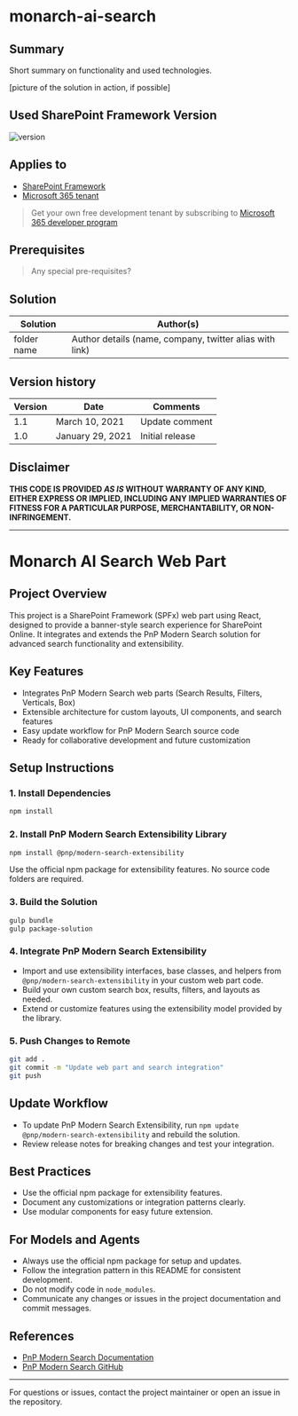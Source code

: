 # monarch-ai-search

## Summary

Short summary on functionality and used technologies.

[picture of the solution in action, if possible]

## Used SharePoint Framework Version

![version](https://img.shields.io/badge/version-1.21.1-green.svg)

## Applies to

- [SharePoint Framework](https://aka.ms/spfx)
- [Microsoft 365 tenant](https://docs.microsoft.com/en-us/sharepoint/dev/spfx/set-up-your-developer-tenant)

> Get your own free development tenant by subscribing to [Microsoft 365 developer program](http://aka.ms/o365devprogram)

## Prerequisites

> Any special pre-requisites?

## Solution

| Solution    | Author(s)                                               |
| ----------- | ------------------------------------------------------- |
| folder name | Author details (name, company, twitter alias with link) |

## Version history

| Version | Date             | Comments        |
| ------- | ---------------- | --------------- |
| 1.1     | March 10, 2021   | Update comment  |
| 1.0     | January 29, 2021 | Initial release |

## Disclaimer

**THIS CODE IS PROVIDED _AS IS_ WITHOUT WARRANTY OF ANY KIND, EITHER EXPRESS OR IMPLIED, INCLUDING ANY IMPLIED WARRANTIES OF FITNESS FOR A PARTICULAR PURPOSE, MERCHANTABILITY, OR NON-INFRINGEMENT.**

---

# Monarch AI Search Web Part

## Project Overview
This project is a SharePoint Framework (SPFx) web part using React, designed to provide a banner-style search experience for SharePoint Online. It integrates and extends the PnP Modern Search solution for advanced search functionality and extensibility.

## Key Features
- Integrates PnP Modern Search web parts (Search Results, Filters, Verticals, Box)
- Extensible architecture for custom layouts, UI components, and search features
- Easy update workflow for PnP Modern Search source code
- Ready for collaborative development and future customization

## Setup Instructions

### 1. Install Dependencies
```sh
npm install
```


### 2. Install PnP Modern Search Extensibility Library
```sh
npm install @pnp/modern-search-extensibility
```
Use the official npm package for extensibility features. No source code folders are required.

### 3. Build the Solution
```sh
gulp bundle
gulp package-solution
```


### 4. Integrate PnP Modern Search Extensibility
- Import and use extensibility interfaces, base classes, and helpers from `@pnp/modern-search-extensibility` in your custom web part code.
- Build your own custom search box, results, filters, and layouts as needed.
- Extend or customize features using the extensibility model provided by the library.

### 5. Push Changes to Remote
```sh
git add .
git commit -m "Update web part and search integration"
git push
```


## Update Workflow
- To update PnP Modern Search Extensibility, run `npm update @pnp/modern-search-extensibility` and rebuild the solution.
- Review release notes for breaking changes and test your integration.


## Best Practices
- Use the official npm package for extensibility features.
- Document any customizations or integration patterns clearly.
- Use modular components for easy future extension.


## For Models and Agents
- Always use the official npm package for setup and updates.
- Follow the integration pattern in this README for consistent development.
- Do not modify code in `node_modules`.
- Communicate any changes or issues in the project documentation and commit messages.

## References
- [PnP Modern Search Documentation](https://microsoft-search.github.io/pnp-modern-search/)
- [PnP Modern Search GitHub](https://github.com/microsoft-search/pnp-modern-search)

---
For questions or issues, contact the project maintainer or open an issue in the repository.
